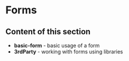 # Forms

## Content of this section

- **basic-form** - basic usage of a form
- **3rdParty** - working with forms using libraries
